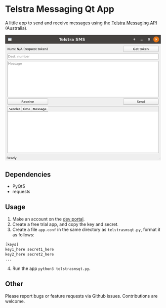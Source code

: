 # Telstra Messaging Qt App

A little app to send and receive messages using the [Telstra Messaging API](https://www.telstra.com.au/business-enterprise/solutions/mobility-solutions/mobile-messaging/messaging-api) (Australia).

![](screenshot.png)

## Dependencies
- PyQt5
- requests

## Usage
1. Make an account on the [dev portal](https://dev.telstra.com/). 
2. Create a free trial app, and copy the key and secret.
3. Create a file `app.conf` in the same directory as `telstrasmsqt.py`, format it as follows:
```
[keys]
key1_here secret1_here
key2_here secret2_here
...
```
4. Run the app `python3 telstrasmsqt.py`.

## Other
Please report bugs or feature requests via Github issues. Contributions are welcome.